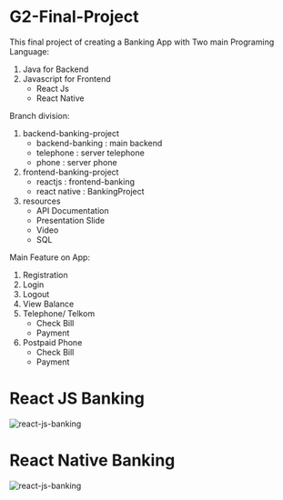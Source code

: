 # G2-Final-Project

This final project of creating a Banking App with Two main Programing Language:
  1. Java for Backend
  2. Javascript for Frontend
      - React Js
      - React Native
      
Branch division:
  1. backend-banking-project
        - backend-banking : main backend
        - telephone : server telephone
        - phone : server phone
  2. frontend-banking-project
        - reactjs : frontend-banking
        - react native : BankingProject
  3. resources
        - API Documentation
        - Presentation Slide
        - Video
        - SQL

Main Feature on App:
  1. Registration
  2. Login
  3. Logout
  4. View Balance
  5. Telephone/ Telkom
      - Check Bill
      - Payment
  6. Postpaid Phone
      - Check Bill
      - Payment

# React JS Banking
![react-js-banking](https://github.com/athaisyah/G2-Final-Project/blob/resources/ReactJS-BankingApp.gif)

# React Native Banking
![react-js-banking](https://github.com/athaisyah/G2-Final-Project/blob/resources/ReactNative-Banking%20App.gif)


